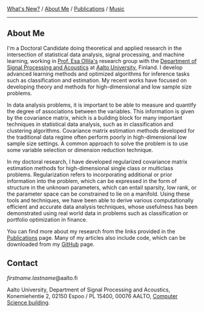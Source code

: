 [What's New?](./index.md) / [About Me](./about.md) / [Publications](./publications.md) / [Music](./music.md)

---

## About Me

I'm a Doctoral Candidate doing theoretical and applied research in the
intersection of statistical data analysis, signal processing, and machine
learning, working in [Prof. Esa Ollila's](http://users.spa.aalto.fi/esollila/)
research group with the [Department of Signal Processing and
Acoustics](https://www.aalto.fi/en/department-of-signal-processing-and-acoustics)
at [Aalto University](https://www.aalto.fi/en), Finland. I develop advanced
learning methods and optimized algorithms for inference tasks such as
classification and estimation. My recent works have focused on developing theory
and methods for high-dimensional and low sample size problems.

In data analysis problems, it is important to be able to measure and quantify
the degree of associations between the variables. This information is given by
the covariance matrix, which is a building block for many important techniques
in statistical data analysis, such as in classification and clustering
algorithms. Covariance matrix estimation methods developed for the traditional
data regime often perform poorly in high-dimensional low sample size settings.
A common approach to solve the problem is to use some variable selection or
dimension reduction technique.

In my doctoral research, I have developed regularized covariance matrix
estimation methods for high-dimensional single class or multiclass problems.
Regularization refers to incorporating additional or prior information into the
problem, which can be expressed in the form of structure in the unknown
parameters, which can entail sparsity, low rank, or the parameter space can be
constrained to lie on a manifold. Using these tools and techniques, we have been
able to derive various computationally efficient and accurate data analysis
techniques, whose usefulness has been demonstrated using real world data in
problems such as classification or portfolio optimization in finance.

You can find more about my research from the links provided in the
[Publications](./publications.md) page. Many of my articles also include code,
which can be downloaded from my [GitHub](https://github.com/EliasRaninen) page.


## Contact

*firstname.lastname*@aalto.fi

Aalto University,
Department of Signal Processing and Acoustics,
Konemiehentie 2, 02150 Espoo / PL 15400, 00076 AALTO,
[Computer Science building](https://www.aalto.fi/en/locations/computer-science-building).
